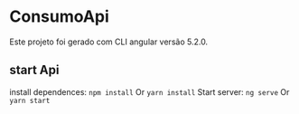 # ConsumoApi

Este projeto foi gerado com CLI angular versão 5.2.0.

## start Api

install dependences: `npm install` Or `yarn install`
Start server: `ng serve` Or `yarn start`
